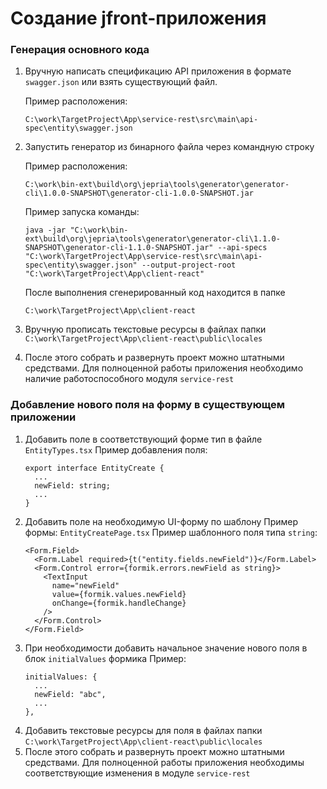 # Создание jfront-приложения

### Генерация основного кода
1. Вручную написать спецификацию API приложения в формате `swagger.json` или взять существующий файл. 
    
    Пример расположения: 
    
    `C:\work\TargetProject\App\service-rest\src\main\api-spec\entity\swagger.json`
    
2. Запустить генератор из бинарного файла через командную строку
    
    Пример расположения: 
    
    `C:\work\bin-ext\build\org\jepria\tools\generator\generator-cli\1.0.0-SNAPSHOT\generator-cli-1.0.0-SNAPSHOT.jar`
    
    Пример запуска команды: 
    
    `java -jar "C:\work\bin-ext\build\org\jepria\tools\generator\generator-cli\1.1.0-SNAPSHOT\generator-cli-1.1.0-SNAPSHOT.jar" --api-specs "C:\work\TargetProject\App\service-rest\src\main\api-spec\entity\swagger.json" --output-project-root "C:\work\TargetProject\App\client-react"`
    
    После выполнения сгенерированный код находится в папке
    
    `C:\work\TargetProject\App\client-react`
    
3. Вручную прописать текстовые ресурсы в файлах папки `C:\work\TargetProject\App\client-react\public\locales`
4. После этого собрать и развернуть проект можно штатными средствами. Для полноценной работы приложения необходимо наличие работоспособного модуля `service-rest`

### Добавление нового поля на форму в существующем приложении
1. Добавить поле в соответствующий форме тип в файле `EntityTypes.tsx`
    Пример добавления поля:
    ```
    export interface EntityCreate {
      ...
      newField: string;
      ...
    }
    ```
2. Добавить поле на необходимую UI-форму по шаблону
    Пример формы: `EntityCreatePage.tsx`
    Пример шаблонного поля типа `string`:
    ```
    <Form.Field>
      <Form.Label required>{t("entity.fields.newField")}</Form.Label>
      <Form.Control error={formik.errors.newField as string}>
        <TextInput
          name="newField"
          value={formik.values.newField}
          onChange={formik.handleChange}
        />
      </Form.Control>
    </Form.Field>
    ```
3. При необходимости добавить начальное значение нового поля в блок `initialValues` формика
    Пример:
    ```
    initialValues: {
      ...
      newField: "abc",
      ...
    },
    ```
4. Добавить текстовые ресурсы для поля в файлах папки `C:\work\TargetProject\App\client-react\public\locales`
5. После этого собрать и развернуть проект можно штатными средствами. Для полноценной работы приложения необходимы соответствующие изменения в модуле `service-rest`
